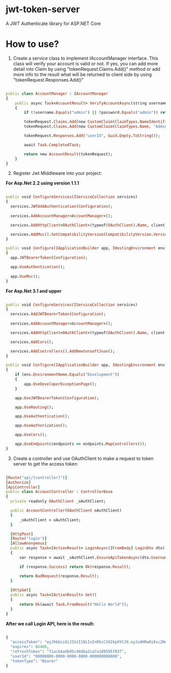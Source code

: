 # jwt-token-server
A JWT Authenticate library for ASP.NET Core

# How to use?
1. Create a service class to implement IAccountManager interface. This class will verify your account is valid or not. If yes, you can add more detail into Claim by using "tokenRequest.Claims.Add()" method or add more info to the result what will be returned to client side by using "tokenRequest.Responses.Add()"

  ```ruby
  
  public class AccountManager : IAccountManager
  {
      public async Task<AccountResult> VerifyAccountAsync(string username, string password, TokenRequest tokenRequest)
      {
          if (!username.Equals("admin") || !password.Equals("admin")) return new AccountResult(new { error = "Invalid user" });

          tokenRequest.Claims.Add(new CustomClaim(ClaimTypes.NameIdentifier, Guid.Empty.ToString()));
          tokenRequest.Claims.Add(new CustomClaim(ClaimTypes.Name, "Admin"));

          tokenRequest.Responses.Add("userId", Guid.Empty.ToString());

          await Task.CompletedTask;

          return new AccountResult(tokenRequest);
      }
  }
  ```

2. Register Jwt Middleware into your project:

**For Asp.Net 2.2 using version 1.1.1**
  ```ruby
  
  public void ConfigureServices(IServiceCollection services)
  {
    services.JWTAddAuthentication(Configuration);
    
    services.AddAccountManager<AccountManager>();

    services.AddHttpClient<OAuthClient>(typeof(OAuthClient).Name, client => client.BaseAddress = new Uri("http://localhost:5000"));

    services.AddMvc().SetCompatibilityVersion(CompatibilityVersion.Version_2_1);
  }
  
  public void Configure(IApplicationBuilder app, IHostingEnvironment env)
  {
    app.JWTBearerToken(Configuration);

    app.UseAuthentication();
    
    app.UseMvc();
  }
  
  ```
  **For Asp.Net 3.1 and upper**
  ```ruby
  
  public void ConfigureServices(IServiceCollection services)
  {
    services.AddJWTBearerToken(Configuration);
    
    services.AddAccountManager<AccountManager>();

    services.AddHttpClient<OAuthClient>(typeof(OAuthClient).Name, client => client.BaseAddress = new Uri("http://localhost:5000"));

    services.AddCors();

    services.AddControllers().AddNewtonsoftJson();
  }
  
  public void Configure(IApplicationBuilder app, IHostingEnvironment env)
  {
      if (env.EnvironmentName.Equals("Development"))
      {
          app.UseDeveloperExceptionPage();
      }

      app.UseJWTBearerToken(Configuration);

      app.UseRouting();

      app.UseAuthentication();

      app.UseAuthorization();

      app.UseCors();

      app.UseEndpoints(endpoints => endpoints.MapControllers());
  }
  
  ```
  
  3. Create a controller and use OAuthClient to make a request to token server to get the access token:
  
  ```ruby
  
  [Route("api/[controller]")]
  [Authorize]
  [ApiController]
  public class AccountController : ControllerBase
  {
    private readonly OAuthClient _oAuthClient;

    public AccountController(OAuthClient oAuthClient)
    {
        _oAuthClient = oAuthClient;
    }

    [HttpPost]
    [Route("login")]
    [AllowAnonymous]
    public async Task<IActionResult> LoginAsync([FromBody] LoginDto dto)
    {
        var response = await _oAuthClient.EnsureApiTokenAsync(dto.Username, dto.Password);

        if (response.Success) return Ok(response.Result);

        return BadRequest(response.Result);
    }
    
    [HttpGet]
    public async Task<IActionResult> Get()
    {
        return Ok(await Task.FromResult("Hello World"));
    }
  }
  
  ```
  **After we call Login API, here is the result:**
  ``` ruby
  
  {
    "accessToken": "eyJhbGciOiJIUzI1NiIsInR5cCI6IkpXVCJ9.eyJodHRwOi8vc2NoZW1hcy54bWxzb2FwLm9yZy93cy8yMDA1LzA1L2lkZW50aXR5L2NsYWltcy9uYW1laWRlbnRpZmllciI6IjAwMDAwMDAwLTAwMDAtMDAwMC0wMDAwLTAwMDAwMDAwMDAwMCIsImh0dHA6Ly9zY2hlbWFzLnhtbHNvYXAub3JnL3dzLzIwMDUvMDUvaWRlbnRpdHkvY2xhaW1zL25hbWUiOiJBZG1pbiIsIm5iZiI6MTUzNjY0Nzk2OSwiZXhwIjoxNTM2NzM0MzY5fQ.wiRIGYxX2Kk41ix5OLSqAujEf7Stdm93kS5Ly7XXbCQ",
    "expires": 86400,
    "refreshToken": "71acb4adb95c48dba2ca7a1895957837",
    "userId": "00000000-0000-0000-0000-000000000000",
    "tokenType": "Bearer"
  }
  
  ```
